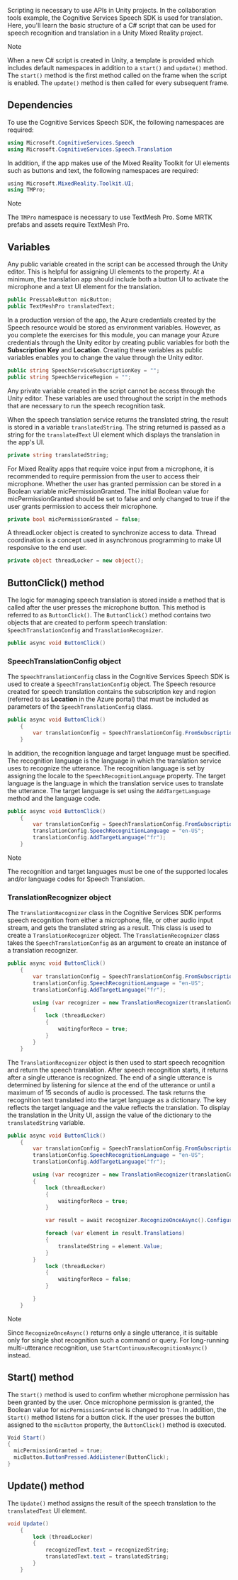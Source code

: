 Scripting is necessary to use APIs in Unity projects. In the collaboration tools example, the Cognitive Services Speech SDK is used for translation. Here, you'll learn the basic structure of a C# script that can be used for speech recognition and translation in a Unity Mixed Reality project.

> [!NOTE]
> When a new C# script is created in Unity, a template is provided which includes default namespaces in addition to a `start()` and `update()` method. The `start()` method is the first method called on the frame when the script is enabled.  The `update()` method is then called for every subsequent frame.

## Dependencies

To use the Cognitive Services Speech SDK, the following namespaces are required:

```csharp
using Microsoft.CognitiveServices.Speech
using Microsoft.CognitiveServices.Speech.Translation
```
In addition, if the app makes use of the Mixed Reality Toolkit for UI elements such as buttons and text, the following namespaces are required:

```csharp
using Microsoft.MixedReality.Toolkit.UI;
using TMPro;
```
> [!NOTE]
> The `TMPro` namespace is necessary to use TextMesh Pro. Some MRTK prefabs and assets require TextMesh Pro.

## Variables

Any public variable created in the script can be accessed through the Unity editor. This is helpful for assigning UI elements to the property. At a minimum, the translation app should include both a button UI to activate the microphone and a text UI element for the translation.

```csharp
public PressableButton micButton;
public TextMeshPro translatedText;
```

In a production version of the app, the Azure credentials created by the Speech resource would be stored as environment variables. However, as you complete the exercises for this module, you can manage your Azure credentials through the Unity editor by creating public variables for both the **Subscription Key** and **Location**. Creating these variables as public variables enables you to change the value through the Unity editor.

```csharp
public string SpeechServiceSubscriptionKey = "";
public string SpeechServiceRegion = "";
```

Any private variable created in the script cannot be access through the Unity editor. These variables are used throughout the script in the methods that are necessary to run the speech recognition task. 

When the speech translation service returns the translated string, the result is stored in a variable `translatedString`. The string returned is passed as a string for the `translatedText` UI element which displays the translation in the app's UI.

```csharp
private string translatedString;
```

For Mixed Reality apps that require voice input from a microphone, it is recommended to require permission from the user to access their microphone. Whether the user has granted permission can be stored in a Boolean variable micPermissionGranted. The initial Boolean value for micPermissionGranted should be set to false and only changed to true if the user grants permission to access their microphone.

```csharp
private bool micPermissionGranted = false;
```

A threadLocker object is created to synchronize access to data. Thread coordination is a concept used in asynchronous programming to make UI responsive to the end user.

```csharp
private object threadLocker = new object();
```

## ButtonClick() method

The logic for managing speech translation is stored inside a method that is called after the user presses the microphone button. This method is referred to as `ButtonClick()`. The `ButtonClick()` method contains two objects that are created to perform speech translation: `SpeechTranslationConfig` and `TranslationRecognizer`.

```csharp
public async void ButtonClick()
```

### SpeechTranslationConfig object

The `SpeechTranslationConfig` class in the Cognitive Services Speech SDK is used to create a `SpeechTranslationConfig` object. The Speech resource created for speech translation contains the subscription key and region (referred to as **Location** in the Azure portal) that must be included as parameters of the `SpeechTranslationConfig` class.  

```csharp
public async void ButtonClick()
    {
        var translationConfig = SpeechTranslationConfig.FromSubscription(SpeechServiceSubscriptionKey, SpeechServiceRegion);
    }
```

In addition, the recognition language and target language must be specified. The recognition language is the language in which the translation service uses to recognize the utterance. The recognition language is set by assigning the locale to the `SpeechRecognitionLanguage` property. The target language is the language in which the translation service uses to translate the utterance. The target language is set using the `AddTargetLanguage` method and the language code.

```csharp
public async void ButtonClick()
    {
        var translationConfig = SpeechTranslationConfig.FromSubscription(SpeechServiceSubscriptionKey, SpeechServiceRegion);
        translationConfig.SpeechRecognitionLanguage = "en-US";
        translationConfig.AddTargetLanguage("fr");
    }
```

> [!NOTE]
> The recognition and target languages must be one of the supported locales and/or language codes for Speech Translation.

### TranslationRecognizer object

The `TranslationRecognizer` class in the Cognitive Services SDK performs speech recognition from either a microphone, file, or other audio input stream, and gets the translated string as a result. This class is used to create a `TranslationRecognizer` object. The `TranslationRecognizer` class takes the `SpeechTranslationConfig` as an argument to create an instance of a translation recognizer.

```csharp
public async void ButtonClick()
    {
        var translationConfig = SpeechTranslationConfig.FromSubscription(SpeechServiceSubscriptionKey, SpeechServiceRegion);
        translationConfig.SpeechRecognitionLanguage = "en-US";
        translationConfig.AddTargetLanguage("fr");

        using (var recognizer = new TranslationRecognizer(translationConfig))
        {
            lock (threadLocker)
            {
                waitingforReco = true;
            }
        }
    }
```

The `TranslationRecognizer` object is then used to start speech recognition and return the speech translation. After speech recognition starts, it returns after a single utterance is recognized. The end of a single utterance is determined by listening for silence at the end of the utterance or until a maximum of 15 seconds of audio is processed. The task returns the recognition text translated into the target language as a dictionary. The key reflects the target language and the value reflects the translation. To display the translation in the Unity UI, assign the value of the dictionary to the `translatedString` variable.

```csharp
public async void ButtonClick()
    {
        var translationConfig = SpeechTranslationConfig.FromSubscription(SpeechServiceSubscriptionKey, SpeechServiceRegion);
        translationConfig.SpeechRecognitionLanguage = "en-US";
        translationConfig.AddTargetLanguage("fr");

        using (var recognizer = new TranslationRecognizer(translationConfig))
        {
            lock (threadLocker)
            {
                waitingforReco = true;
            }

            var result = await recognizer.RecognizeOnceAsync().ConfigureAwait(false);

            foreach (var element in result.Translations)
            {
                translatedString = element.Value;
            }
        }
            lock (threadLocker)
            {
                waitingforReco = false;
            }

        }
    }
```

> [!NOTE]
> Since `RecognizeOnceAsync()` returns only a single utterance, it is suitable only for single shot recognition such a command or query. For long-running multi-utterance recognition, use `StartContinuousRecognitionAsync()` instead.

## Start() method

The `Start()` method is used to confirm whether microphone permission has been granted by the user. Once microphone permission is granted, the Boolean value for `micPermissionGranted` is changed to `True`. In addition, the `Start()` method listens for a button click. If the user presses the button assigned to the `micButton` property, the `ButtonClick()` method is executed.

```csharp
Void Start()
{
  micPermissionGranted = true;
  micButton.ButtonPressed.AddListener(ButtonClick);
}
```

## Update() method

The `Update()` method assigns the result of the speech translation to the `translatedText` UI element.

```csharp
void Update()
    {
        lock (threadLocker)
        {
            recognizedText.text = recognizedString;
            translatedText.text = translatedString;
        }
    }
```